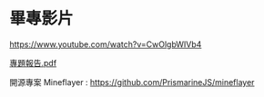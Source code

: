 # 畢專影片
https://www.youtube.com/watch?v=CwOlgbWIVb4

[專題報告.pdf](https://github.com/user-attachments/files/22420913/default.pdf)


開源專案 Mineflayer : https://github.com/PrismarineJS/mineflayer



